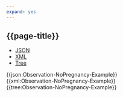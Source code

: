 ```yaml
---
expand: yes
---
```


## {{page-title}}

<div class="nhsd-!t-margin-bottom-6">
  <ul class="nav nav-tabs" role="tablist">
        <li role="presentation" class="active">
            <a href="#JSON-O-NP-E" role="tab" data-toggle="tab">JSON</a>
        </li>
         <li role="presentation">
            <a href="#XML-O-NP-E" role="tab" data-toggle="tab">XML</a>
        </li>
        <li role="presentation">
            <a href="#Tree-O-NP-E" role="tab" data-toggle="tab">Tree</a>
        </li>
  </ul>
    
  <div class="tab-content snippet">
    <div id="JSON-O-NP-E" role="tabpanel" class="tab-pane active">
{{json:Observation-NoPregnancy-Example}}
    </div>
    <div id="XML-O-NP-E" role="tabpanel" class="tab-pane">
{{xml:Observation-NoPregnancy-Example}}
    </div>
    <div id="Tree-O-NP-E" role="tabpanel" class="tab-pane">
{{tree:Observation-NoPregnancy-Example}}
    </div>
  </div>
</div>
